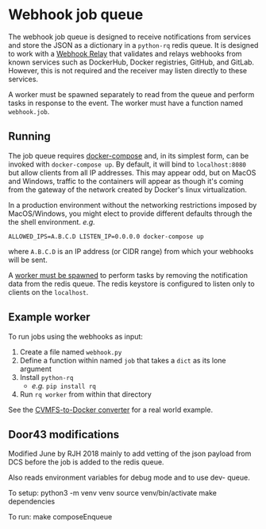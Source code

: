 # Webhook job queue
The webhook job queue is designed to receive notifications from services and
store the JSON as a dictionary in a `python-rq` redis queue. It is designed
to work with a [Webhook Relay](https://github.com/lscsoft/webhook-relay) that
validates and relays webhooks from known services such as DockerHub, Docker
registries, GitHub, and GitLab. However, this is not required and the receiver
may listen directly to these services.

A worker must be spawned separately to read from the queue and perform tasks in
response to the event. The worker must have a function named `webhook.job`.

## Running

The job queue requires [docker-compose](https://docs.docker.com/compose/install/)
and, in its simplest form, can be invoked with `docker-compose up`. By default,
it will bind to `localhost:8080` but allow clients from all IP addresses. This
may appear odd, but on MacOS and Windows, traffic to the containers will appear
as though it's coming from the gateway of the network created by
Docker's linux virtualization.

In a production environment without the networking restrictions imposed by
MacOS/Windows, you might elect to provide different defaults through the
the shell environment. _e.g._
```
ALLOWED_IPS=A.B.C.D LISTEN_IP=0.0.0.0 docker-compose up
```
where `A.B.C.D` is an IP address (or CIDR range) from which your webhooks will
be sent.

A [worker must be spawned](#example-worker) to perform tasks by removing the
notification data from the redis queue. The redis keystore is configured to
listen only to clients on the `localhost`.

## Example worker
To run jobs using the webhooks as input:

1. Create a file named `webhook.py`
2. Define a function within named `job` that takes a `dict` as its lone argument
3. Install `python-rq`
    * _e.g._ `pip install rq`
4. Run `rq worker` from within that directory

See the [CVMFS-to-Docker converter](https://github.com/lscsoft/cvmfs-docker-worker)
for a real world example.

## Door43 modifications

Modified June by RJH 2018 mainly to add vetting of the json payload from DCS
before the job is added to the redis queue.

Also reads environment variables for debug mode and to use dev- queue.

To setup:
    python3 -m venv venv
    source venv/bin/activate
    make dependencies

To run:
    make composeEnqueue
